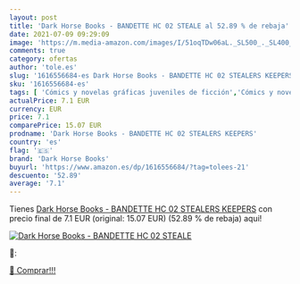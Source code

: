 ```yaml
---
layout: post
title: 'Dark Horse Books - BANDETTE HC 02 STEALE al 52.89 % de rebaja'
date: 2021-07-09 09:29:09
image: 'https://m.media-amazon.com/images/I/51oqTDw06aL._SL500_._SL400_.jpg'
comments: true
category: ofertas
author: 'tole.es'
slug: '1616556684-es Dark Horse Books - BANDETTE HC 02 STEALERS KEEPERS'
sku: '1616556684-es'
tags: [ 'Cómics y novelas gráficas juveniles de ficción','Cómics y novelas gráficas juveniles de humor','Cómics y novelas gráficas juveniles de misterios y detectives','Cómics y novelas gráficas juveniles sobre alcanzar la madurez','Cómics y novelas gráficas para jóvenes','Cómics, manga y novelas gráficas','Libros','Libros juveniles','Novelas y ficción literaria juvenil','dark horse books', ]
actualPrice: 7.1 EUR
currency: EUR
price: 7.1
comparePrice: 15.07 EUR
prodname: 'Dark Horse Books - BANDETTE HC 02 STEALERS KEEPERS'
country: 'es'
flag: '🇪🇸'
brand: 'Dark Horse Books'
buyurl: 'https://www.amazon.es/dp/1616556684/?tag=tolees-21'
descuento: '52.89'
average: '7.1'
---
```


Tienes [Dark Horse Books - BANDETTE HC 02 STEALERS KEEPERS](https://www.amazon.es/dp/1616556684/?tag=tolees-21) con precio final de  7.1 EUR (original: 15.07 EUR) (52.89 %  de rebaja) aqui!

[![Dark Horse Books - BANDETTE HC 02 STEALE](https://m.media-amazon.com/images/I/51oqTDw06aL._SL500_._SL400_.jpg)](https://www.amazon.es/dp/1616556684/?tag=tolees-21)

🔎:


[🛒 Comprar!!!](https://www.amazon.es/dp/1616556684/?tag=tolees-21)
